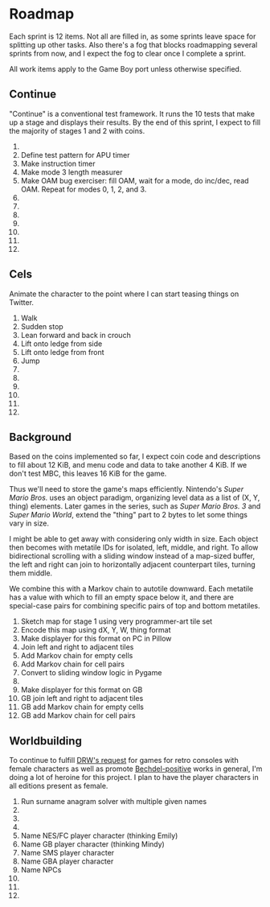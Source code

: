 Roadmap
=======

Each sprint is 12 items.  Not all are filled in, as some sprints
leave space for splitting up other tasks.  Also there's a fog that
blocks roadmapping several sprints from now, and I expect the fog
to clear once I complete a sprint.

All work items apply to the Game Boy port unless otherwise specified.

Continue
--------
"Continue" is a conventional test framework.  It runs the 10 tests
that make up a stage and displays their results.  By the end of this
sprint, I expect to fill the majority of stages 1 and 2 with coins.

1. 
2. Define test pattern for APU timer
3. Make instruction timer
4. Make mode 3 length measurer
5. Make OAM bug exerciser: fill OAM, wait for a mode, do inc/dec,
   read OAM.  Repeat for modes 0, 1, 2, and 3.
6. 
7. 
8. 
9. 
10. 
11. 
12. 

Cels
----
Animate the character to the point where I can start teasing things
on Twitter.

1. Walk
2. Sudden stop
3. Lean forward and back in crouch
4. Lift onto ledge from side
5. Lift onto ledge from front
6. Jump
7. 
8. 
9. 
10. 
11. 
12. 

Background
----------
Based on the coins implemented so far, I expect coin code and
descriptions to fill about 12 KiB, and menu code and data to take
another 4 KiB.  If we don't test MBC, this leaves 16 KiB for the
game.

Thus we'll need to store the game's maps efficiently.
Nintendo's _Super Mario Bros._ uses an object paradigm, organizing
level data as a list of (X, Y, thing) elements.  Later games in
the series, such as _Super Mario Bros. 3_ and _Super Mario World_,
extend the "thing" part to 2 bytes to let some things vary in size.

I might be able to get away with considering only width in size.
Each object then becomes with metatile IDs for isolated, left,
middle, and right.  To allow bidirectional scrolling with a sliding
window instead of a map-sized buffer, the left and right can join
to horizontally adjacent counterpart tiles, turning them middle.

We combine this with a Markov chain to autotile downward.  Each
metatile has a value with which to fill an empty space below it, and
there are special-case pairs for combining specific pairs of top and
bottom metatiles.

1. Sketch map for stage 1 using very programmer-art tile set
2. Encode this map using dX, Y, W, thing format
3. Make displayer for this format on PC in Pillow
4. Join left and right to adjacent tiles
5. Add Markov chain for empty cells
6. Add Markov chain for cell pairs
7. Convert to sliding window logic in Pygame
8. 
9. Make displayer for this format on GB
10. GB join left and right to adjacent tiles
11. GB add Markov chain for empty cells
12. GB add Markov chain for cell pairs

Worldbuilding
-------------
To continue to fulfill [DRW's request] for games for retro consoles
with female characters as well as promote [Bechdel-positive] works
in general, I'm doing a lot of heroine for this project.  I plan
to have the player characters in all editions present as female.

1. Run surname anagram solver with multiple given names
2. 
3. 
4. 
5. Name NES/FC player character (thinking Emily)
6. Name GB player character (thinking Mindy)
7. Name SMS player character
8. Name GBA player character
9. Name NPCs
10. 
11. 
12. 

[DRW's request]: https://forums.nesdev.com/viewtopic.php?f=5&t=12966
[Bechdel-positive]: https://allthetropes.org/wiki/The_Bechdel_Test
